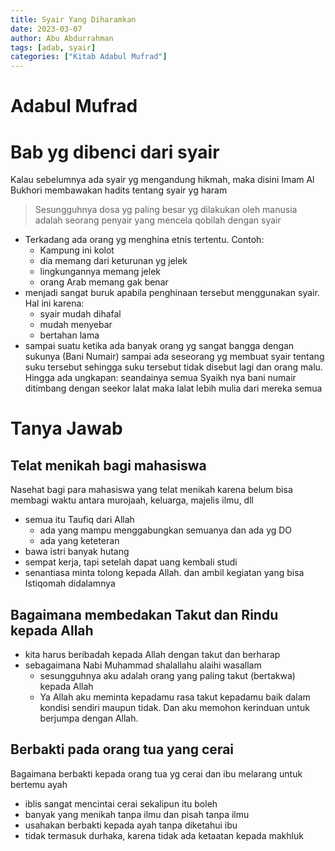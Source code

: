 ```yaml
---
title: Syair Yang Diharamkan
date: 2023-03-07
author: Abu Abdurrahman
tags: [adab, syair]
categories: ["Kitab Adabul Mufrad"]
---
```


# Adabul Mufrad

# Bab yg dibenci dari syair

Kalau sebelumnya ada syair yg mengandung hikmah, maka disini Imam Al Bukhori membawakan hadits tentang syair yg haram

> Sesungguhnya dosa yg paling besar yg dilakukan oleh manusia adalah seorang penyair yang mencela qobilah dengan syair 

- Terkadang ada orang yg menghina etnis tertentu. Contoh:
  - Kampung ini kolot
  - dia memang dari keturunan yg jelek
  - lingkungannya memang jelek 
  - orang Arab memang gak benar
- menjadi sangat buruk apabila penghinaan tersebut menggunakan syair. Hal ini karena:
  - syair mudah dihafal
  - mudah menyebar
  - bertahan lama
- sampai suatu ketika ada banyak orang  yg sangat bangga dengan sukunya (Bani Numair) sampai ada seseorang yg membuat syair tentang suku tersebut sehingga suku tersebut tidak disebut lagi dan orang malu. Hingga ada ungkapan: seandainya semua Syaikh nya bani numair ditimbang dengan seekor lalat maka lalat lebih mulia dari mereka semua

# Tanya Jawab

## Telat menikah bagi mahasiswa

Nasehat bagi para mahasiswa yang telat menikah karena belum bisa membagi waktu antara murojaah, keluarga, majelis ilmu, dll

- semua itu Taufiq dari Allah 
  - ada yang mampu menggabungkan semuanya dan ada yg DO
  - ada yang keteteran 
- bawa istri banyak hutang
- sempat kerja, tapi setelah dapat uang kembali studi 
- senantiasa minta tolong kepada Allah. dan ambil kegiatan yang bisa Istiqomah didalamnya

## Bagaimana membedakan Takut dan Rindu kepada Allah 

- kita harus beribadah kepada Allah dengan takut dan berharap 
- sebagaimana Nabi Muhammad shalallahu alaihi wasallam 
  - sesungguhnya aku adalah orang yang paling takut (bertakwa) kepada Allah
  - Ya Allah aku meminta kepadamu rasa takut kepadamu baik dalam kondisi sendiri maupun tidak. Dan aku memohon kerinduan untuk berjumpa dengan Allah.


## Berbakti pada orang tua yang cerai

Bagaimana berbakti kepada orang tua yg cerai dan ibu melarang untuk bertemu ayah

- iblis sangat mencintai cerai sekalipun itu boleh
- banyak yang menikah tanpa ilmu dan pisah tanpa ilmu
- usahakan berbakti kepada ayah tanpa diketahui ibu
- tidak termasuk durhaka, karena tidak ada ketaatan kepada makhluk
